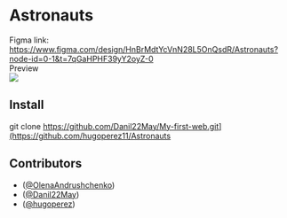 # Astronauts
Figma link:<br> 
  https://www.figma.com/design/HnBrMdtYcVnN28L5OnQsdR/Astronauts?node-id=0-1&t=7qGaHPHF39yY2oyZ-0<br>
Preview<br>
<img src="https://i.ibb.co/Xyhg4g0/Image20240516143813.png">
## Install

git clone https://github.com/Danil22May/My-first-web.git](https://github.com/hugoperez11/Astronauts

## Contributors

- ([@OlenaAndrushchenko](https://github.com/OlenaAndrushchenko))
- ([@Danil22May](https://github.com/Danil22May))
- ([@hugoperez](https://github.com/Danil22May))
